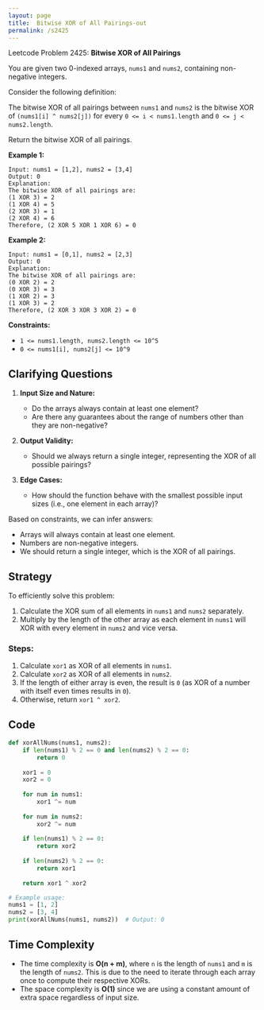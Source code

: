 ```yaml
---
layout: page
title:  Bitwise XOR of All Pairings-out
permalink: /s2425
---
```


Leetcode Problem 2425: **Bitwise XOR of All Pairings**

You are given two 0-indexed arrays, `nums1` and `nums2`, containing non-negative integers.

Consider the following definition:

The bitwise XOR of all pairings between `nums1` and `nums2` is the bitwise XOR of `(nums1[i] ^ nums2[j])` for every `0 <= i < nums1.length` and `0 <= j < nums2.length`.

Return the bitwise XOR of all pairings.

**Example 1:**
```
Input: nums1 = [1,2], nums2 = [3,4]
Output: 0
Explanation:
The bitwise XOR of all pairings are:
(1 XOR 3) = 2
(1 XOR 4) = 5
(2 XOR 3) = 1
(2 XOR 4) = 6
Therefore, (2 XOR 5 XOR 1 XOR 6) = 0
```

**Example 2:**
```
Input: nums1 = [0,1], nums2 = [2,3]
Output: 0
Explanation:
The bitwise XOR of all pairings are:
(0 XOR 2) = 2
(0 XOR 3) = 3
(1 XOR 2) = 3
(1 XOR 3) = 2
Therefore, (2 XOR 3 XOR 3 XOR 2) = 0
```

**Constraints:**
- `1 <= nums1.length, nums2.length <= 10^5`
- `0 <= nums1[i], nums2[j] <= 10^9`

## Clarifying Questions

1. **Input Size and Nature:** 
   - Do the arrays always contain at least one element? 
   - Are there any guarantees about the range of numbers other than they are non-negative?

2. **Output Validity:**
   - Should we always return a single integer, representing the XOR of all possible pairings?

3. **Edge Cases:**
   - How should the function behave with the smallest possible input sizes (i.e., one element in each array)?

Based on constraints, we can infer answers:
- Arrays will always contain at least one element.
- Numbers are non-negative integers.
- We should return a single integer, which is the XOR of all pairings.

## Strategy

To efficiently solve this problem:
1. Calculate the XOR sum of all elements in `nums1` and `nums2` separately.
2. Multiply by the length of the other array as each element in `nums1` will XOR with every element in `nums2` and vice versa.

### Steps:

1. Calculate `xor1` as XOR of all elements in `nums1`.
2. Calculate `xor2` as XOR of all elements in `nums2`.
3. If the length of either array is even, the result is `0` (as XOR of a number with itself even times results in `0`).
4. Otherwise, return `xor1 ^ xor2`.

## Code

```python
def xorAllNums(nums1, nums2):
    if len(nums1) % 2 == 0 and len(nums2) % 2 == 0:
        return 0
    
    xor1 = 0
    xor2 = 0
    
    for num in nums1:
        xor1 ^= num
    
    for num in nums2:
        xor2 ^= num
    
    if len(nums1) % 2 == 0:
        return xor2
    
    if len(nums2) % 2 == 0:
        return xor1
    
    return xor1 ^ xor2

# Example usage:
nums1 = [1, 2]
nums2 = [3, 4]
print(xorAllNums(nums1, nums2))  # Output: 0
```

## Time Complexity

- The time complexity is **O(n + m)**, where `n` is the length of `nums1` and `m` is the length of `nums2`. This is due to the need to iterate through each array once to compute their respective XORs.
- The space complexity is **O(1)** since we are using a constant amount of extra space regardless of input size.
